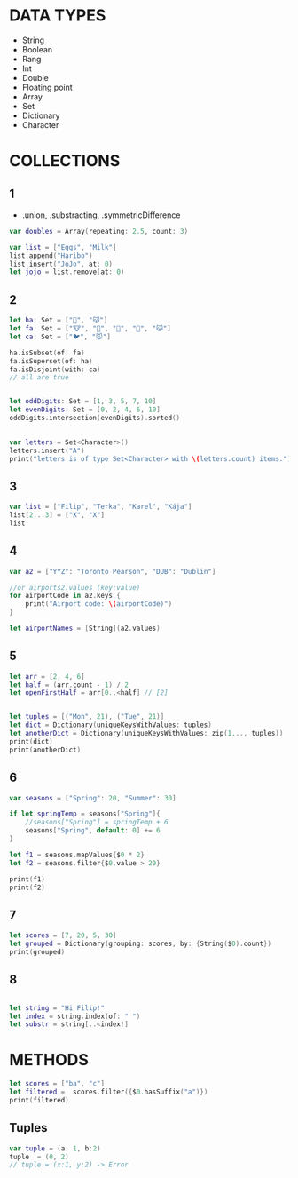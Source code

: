 # DATA TYPES

* String
* Boolean
* Rang
* Int
* Double
* Floating point
* Array
* Set
* Dictionary
* Character


# COLLECTIONS

## 1
* .union, .substracting, .symmetricDifference
```swift
var doubles = Array(repeating: 2.5, count: 3)
```

```swift
var list = ["Eggs", "Milk"]
list.append("Haribo")
list.insert("JoJo", at: 0)
let jojo = list.remove(at: 0)
```
## 2
```swift
let ha: Set = ["🐶", "🐱"]
let fa: Set = ["🐮", "🐔", "🐑", "🐶", "🐱"]
let ca: Set = ["🐦", "🐭"]

ha.isSubset(of: fa)
fa.isSuperset(of: ha)
fa.isDisjoint(with: ca)
// all are true


let oddDigits: Set = [1, 3, 5, 7, 10]
let evenDigits: Set = [0, 2, 4, 6, 10]
oddDigits.intersection(evenDigits).sorted()

 
var letters = Set<Character>()
letters.insert("A")
print("letters is of type Set<Character> with \(letters.count) items.")

```

## 3
```swift
var list = ["Filip", "Terka", "Karel", "Kája"]
list[2...3] = ["X", "X"]
list
```
## 4
```swift
var a2 = ["YYZ": "Toronto Pearson", "DUB": "Dublin"]

//or airports2.values (key:value)
for airportCode in a2.keys {
    print("Airport code: \(airportCode)")
}

let airportNames = [String](a2.values)
```

## 5

```swift
let arr = [2, 4, 6]
let half = (arr.count - 1) / 2
let openFirstHalf = arr[0..<half] // [2]


let tuples = [("Mon", 21), ("Tue", 21)]
let dict = Dictionary(uniqueKeysWithValues: tuples)
let anotherDict = Dictionary(uniqueKeysWithValues: zip(1..., tuples))
print(dict)
print(anotherDict)
```
## 6
```swift
var seasons = ["Spring": 20, "Summer": 30]

if let springTemp = seasons["Spring"]{
    //seasons["Spring"] = springTemp + 6
    seasons["Spring", default: 0] += 6
}

let f1 = seasons.mapValues{$0 * 2}
let f2 = seasons.filter{$0.value > 20}

print(f1)
print(f2)

```

## 7
```swift
let scores = [7, 20, 5, 30]
let grouped = Dictionary(grouping: scores, by: {String($0).count})
print(grouped)

```

## 8
```swift

let string = "Hi Filip!"
let index = string.index(of: " ")
let substr = string[..<index!]

```

# METHODS


```swift
let scores = ["ba", "c"]
let filtered =  scores.filter({$0.hasSuffix("a")})
print(filtered)

```


## Tuples

```swift
var tuple = (a: 1, b:2)
tuple  = (0, 2)
// tuple = (x:1, y:2) -> Error
```
